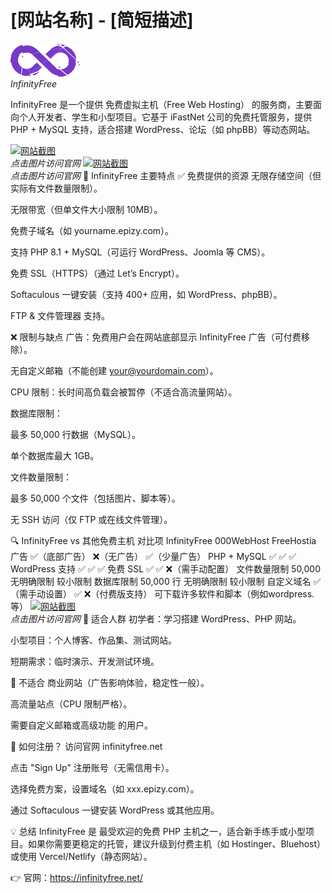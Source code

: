 # [网站名称] - [简短描述]

[![网站图标](1111/logo-purple.png)](https://www.infinityfree.com/)  
*InfinityFree*

InfinityFree 是一个提供 免费虚拟主机（Free Web Hosting） 的服务商，主要面向个人开发者、学生和小型项目。它基于 iFastNet 公司的免费托管服务，提供 PHP + MySQL 支持，适合搭建 WordPress、论坛（如 phpBB）等动态网站。

[![网站截图](截图URL或本地路径)](官网URL)  
*点击图片访问官网*
[![网站截图](截图URL或本地路径)](官网URL)  
*点击图片访问官网*
🚀 InfinityFree 主要特点
✅ 免费提供的资源
无限存储空间（但实际有文件数量限制）。

无限带宽（但单文件大小限制 10MB）。

免费子域名（如 yourname.epizy.com）。

支持 PHP 8.1 + MySQL（可运行 WordPress、Joomla 等 CMS）。

免费 SSL（HTTPS）（通过 Let’s Encrypt）。

Softaculous 一键安装（支持 400+ 应用，如 WordPress、phpBB）。

FTP & 文件管理器 支持。

❌ 限制与缺点
广告：免费用户会在网站底部显示 InfinityFree 广告（可付费移除）。

无自定义邮箱（不能创建 your@yourdomain.com）。

CPU 限制：长时间高负载会被暂停（不适合高流量网站）。

数据库限制：

最多 50,000 行数据（MySQL）。

单个数据库最大 1GB。

文件数量限制：

最多 50,000 个文件（包括图片、脚本等）。

无 SSH 访问（仅 FTP 或在线文件管理）。

🔍 InfinityFree vs 其他免费主机
对比项	InfinityFree	000WebHost	FreeHostia
广告	✅（底部广告）	❌（无广告）	✅（少量广告）
PHP + MySQL	✅	✅	✅
WordPress 支持	✅	✅	✅
免费 SSL	✅	✅	❌（需手动配置）
文件数量限制	50,000	无明确限制	较小限制
数据库限制	50,000 行	无明确限制	较小限制
自定义域名	✅（需手动设置）	✅	❌（付费版支持）
可下载许多软件和脚本（例如wordpress.等）
[![网站截图](截图URL或本地路径)](官网URL)  
*点击图片访问官网*
📌 适合人群
初学者：学习搭建 WordPress、PHP 网站。

小型项目：个人博客、作品集、测试网站。

短期需求：临时演示、开发测试环境。

🚫 不适合
商业网站（广告影响体验，稳定性一般）。

高流量站点（CPU 限制严格）。

需要自定义邮箱或高级功能 的用户。

🔗 如何注册？
访问官网 infinityfree.net

点击 "Sign Up" 注册账号（无需信用卡）。

选择免费方案，设置域名（如 xxx.epizy.com）。

通过 Softaculous 一键安装 WordPress 或其他应用。

💡 总结
InfinityFree 是 最受欢迎的免费 PHP 主机之一，适合新手练手或小型项目。如果你需要更稳定的托管，建议升级到付费主机（如 Hostinger、Bluehost）或使用 Vercel/Netlify（静态网站）。

👉 官网：https://infinityfree.net/

